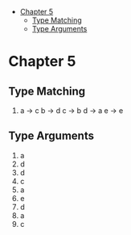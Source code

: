 - [Chapter 5](#org1d9b017)
  - [Type Matching](#orgf267313)
  - [Type Arguments](#org4db0631)


<a id="org1d9b017"></a>

# Chapter 5


<a id="orgf267313"></a>

## Type Matching

1.  a -> c b -> d c -> b d -> a e -> e


<a id="org4db0631"></a>

## Type Arguments

1.  a
2.  d
3.  d
4.  c
5.  a
6.  e
7.  d
8.  a
9.  c
